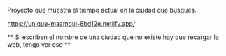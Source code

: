 Proyecto que muestra el tiempo actual en la ciudad que busques.

https://unique-maamoul-8bd12e.netlify.app/

** Si escriben el nombre de una ciudad que no existe hay que recargar la web, tengo ver eso ** 

